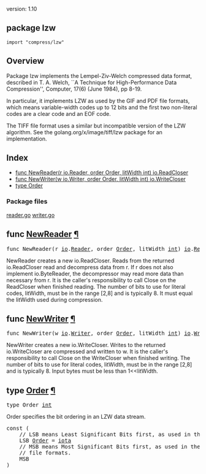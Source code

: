 version: 1.10
## package lzw

  `import "compress/lzw"`

## Overview

Package lzw implements the Lempel-Ziv-Welch compressed data format, described in
T. A. Welch, ``A Technique for High-Performance Data Compression'', Computer,
17(6) (June 1984), pp 8-19.

In particular, it implements LZW as used by the GIF and PDF file formats, which
means variable-width codes up to 12 bits and the first two non-literal codes are
a clear code and an EOF code.

The TIFF file format uses a similar but incompatible version of the LZW
algorithm. See the golang.org/x/image/tiff/lzw package for an implementation.

## Index

- [func NewReader(r io.Reader, order Order, litWidth int) io.ReadCloser](#NewReader)
- [func NewWriter(w io.Writer, order Order, litWidth int) io.WriteCloser](#NewWriter)
- [type Order](#Order)

### Package files
 [reader.go](//github.com/golang/go/blob/2ea7d3461bb41d0ae12b56ee52d43314bcdb97f9/src/compress/lzw/reader.go) [writer.go](//github.com/golang/go/blob/2ea7d3461bb41d0ae12b56ee52d43314bcdb97f9/src/compress/lzw/writer.go)

<h2 id="NewReader">func <a href="//github.com/golang/go/blob/2ea7d3461bb41d0ae12b56ee52d43314bcdb97f9/src/compress/lzw/reader.go#L229">NewReader</a>
    <a href="#NewReader">¶</a></h2>
<pre>func NewReader(r <a href="/io/">io</a>.<a href="/io/#Reader">Reader</a>, order <a href="#Order">Order</a>, litWidth <a href="/builtin/#int">int</a>) <a href="/io/">io</a>.<a href="/io/#ReadCloser">ReadCloser</a></pre>

NewReader creates a new io.ReadCloser. Reads from the returned io.ReadCloser
read and decompress data from r. If r does not also implement io.ByteReader, the
decompressor may read more data than necessary from r. It is the caller's
responsibility to call Close on the ReadCloser when finished reading. The number
of bits to use for literal codes, litWidth, must be in the range [2,8] and is
typically 8. It must equal the litWidth used during compression.

<h2 id="NewWriter">func <a href="//github.com/golang/go/blob/2ea7d3461bb41d0ae12b56ee52d43314bcdb97f9/src/compress/lzw/writer.go#L231">NewWriter</a>
    <a href="#NewWriter">¶</a></h2>
<pre>func NewWriter(w <a href="/io/">io</a>.<a href="/io/#Writer">Writer</a>, order <a href="#Order">Order</a>, litWidth <a href="/builtin/#int">int</a>) <a href="/io/">io</a>.<a href="/io/#WriteCloser">WriteCloser</a></pre>

NewWriter creates a new io.WriteCloser. Writes to the returned io.WriteCloser
are compressed and written to w. It is the caller's responsibility to call Close
on the WriteCloser when finished writing. The number of bits to use for literal
codes, litWidth, must be in the range [2,8] and is typically 8. Input bytes must
be less than 1<<litWidth.

<h2 id="Order">type <a href="//github.com/golang/go/blob/2ea7d3461bb41d0ae12b56ee52d43314bcdb97f9/src/compress/lzw/reader.go#L19">Order</a>
    <a href="#Order">¶</a></h2>
<pre>type Order <a href="/builtin/#int">int</a></pre>

Order specifies the bit ordering in an LZW data stream.

<pre>const (
    <span class="comment">// LSB means Least Significant Bits first, as used in the GIF file format.</span>
    <span id="LSB">LSB</span> <a href="#Order">Order</a> = <a href="/builtin/#iota">iota</a>
    <span class="comment">// MSB means Most Significant Bits first, as used in the TIFF and PDF</span>
    <span class="comment">// file formats.</span>
    <span id="MSB">MSB</span>
)</pre>



